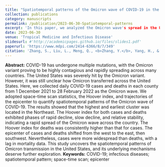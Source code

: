 ```yaml
---
title: "Spatiotemporal patterns of the Omicron wave of COVID-19 in the United States"
collection: publications
category: manuscripts
permalink: /publication/2023-06-30-Spatiotemporal-patterns
excerpt: 'In this paper, we analyzed the Omicron wave's spread in the U.S. from December 2021 to February using space-time scan statistics. The results show rapid nationwide spread, with the epicenter shifting from the west to the east, then southwest.'
date: 2023-06-30
venue: 'Tropical Medicine and Infectious Disease'
slidesurl: #'http://academicpages.github.io/files/slides1.pdf'
paperurl: 'https://www.mdpi.com/2414-6366/8/7/349'
citation: 'Zhang, S., Liu, L., Meng, Q., <b>Zhang, Y.</b>, Yang, H., & Xu, G. (2023). Spatiotemporal patterns of the Omicron wave of COVID-19 in the United States. <i>Tropical Medicine and Infectious Disease, 8</i>(7), 349.'
---
```


__Abstract:__ COVID-19 has undergone multiple mutations, with the Omicron variant proving to be highly contagious and rapidly spreading across many countries. The United States was severely hit by the Omicron variant. However, it was still unclear how Omicron transferred across the United States. Here, we collected daily COVID-19 cases and deaths in each county from 1 December 2021 to 28 February 2022 as the Omicron wave. We adopted space-time scan statistics, the Hoover index, and trajectories of the epicenter to quantify spatiotemporal patterns of the Omicron wave of COVID-19. The results showed that the highest and earliest cluster was located in the Northeast. The Hoover index for both cases and deaths exhibited phases of rapid decline, slow decline, and relative stability, indicating a rapid spread of the Omicron wave across the country. The Hoover index for deaths was consistently higher than that for cases. The epicenter of cases and deaths shifted from the west to the east, then southwest. Nevertheless, cases were more widespread than deaths, with a lag in mortality data. This study uncovers the spatiotemporal patterns of Omicron transmission in the United States, and its underlying mechanisms deserve further exploration.
__Keywords:__ COVID-19; infectious diseases; spatiotemporal pattern; space-time scan; epicenter
